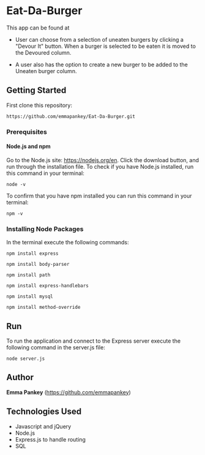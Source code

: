 # Eat-Da-Burger

This app can be found at 

* User can choose from a selection of uneaten burgers by clicking a "Devour It" button. When a burger is selected to be eaten it is moved to the Devoured column.

* A user also has the option to create a new burger to be added to the Uneaten burger column.

## Getting Started

First clone this repository:

```
https://github.com/emmapankey/Eat-Da-Burger.git
```

### Prerequisites

#### Node.js and npm
Go to the Node.js site: https://nodejs.org/en. Click the download button, and run through the installation file.
To check if you have Node.js installed, run this command in your terminal:
```
node -v
```
To confirm that you have npm installed you can run this command in your terminal:
```
npm -v
```

### Installing Node Packages


In the terminal execute the following commands:

```
npm install express
```
```
npm install body-parser
```
```
npm install path
```
```
npm install express-handlebars
```
```
npm install mysql
```
```
npm install method-override
```

## Run

To run the application and connect to the Express server execute the following command in the server.js file:

```
node server.js
```

## Author

**Emma Pankey** (https://github.com/emmapankey)


## Technologies Used

* Javascript and jQuery
* Node.js
* Express.js to handle routing
* SQL
